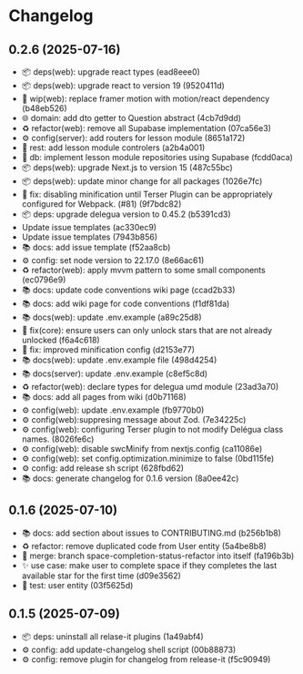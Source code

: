 # Changelog

## 0.2.6 (2025-07-16)

* 📦 deps(web): upgrade react types (ead8eee0)
* 📦 deps(web): upgrade react to version 19 (9520411d)
* 🚧 wip(web): replace framer motion with motion/react dependency (b48eb526)
* 🌐 domain: add dto getter to Question abstract (4cb7d9dd)
* ♻️ refactor(web): remove all Supabase implementation (07ca56e3)
* ⚙️ config(server): add routers for lesson module (8651a172)
* 📶 rest: add lesson module controlers (a2b4a001)
* 💾 db: implement lesson module repositories using Supabase (fcdd0aca)
* 📦 deps(web): upgrade Next.js to version 15 (487c55bc)
* 📦 deps(web): update minor change for all packages (1026e7fc)
* 🐛 fix: disabling minification until Terser Plugin can be appropriately configured for Webpack. (#81) (9f7bdc82)
* 📦 deps: upgrade delegua version to 0.45.2 (b5391cd3)
* Update issue templates (ac330ec9)
* Update issue templates (7943b856)
* 📚 docs: add issue template (f52aa8cb)
* ⚙️ config: set node version to 22.17.0 (8e66ac61)
* ♻️ refactor(web): apply mvvm pattern to some small components (ec0796e9)
* 📚 docs: update code conventions wiki page (ccad2b33)
* 📚 docs: add wiki page for code conventions (f1df81da)
* 📚 docs(web): update .env.example (a89c25d8)
* 🐛 fix(core): ensure users can only unlock stars that are not already unlocked (f6a4c618)
* 🐛 fix: improved minification config (d2153e77)
* 📚 docs(web): update .env.example file (498d4254)
* 📚 docs(server): update .env.example (c8ef5c8d)
* ♻️ refactor(web): declare types for delegua umd module (23ad3a70)
* 📚 docs: add all pages from wiki (d0b71168)
* ⚙️ config(web): update .env.example (fb9770b0)
* ⚙️  config(web):suppresing message about Zod. (7e34225c)
* ⚙️  config(web): configuring Terser plugin to not modify Delégua class names. (8026fe6c)
* ⚙️ config(web): disable swcMinify from nextjs.config (ca11086e)
* ⚙️ config(web): set config.optimization.minimize to false (0bd115fe)
* ⚙️ config: add release sh script (628fbd62)
* 📚 docs: generate changelog for 0.1.6 version (8a0ee42c)

## 0.1.6 (2025-07-10)

* 📚 docs: add section about issues to CONTRIBUTING.md (b256b1b8)
* ♻️ refactor: remove duplicated code from User entity (5a4be8b8)
* 🔀 merge: branch space-completion-status-refactor into itself (fa196b3b)
* ✨ use case: make user to complete space if they completes the last available star for the first time (d09e3562)
* 🧪 test: user entity (03f5625d)

## 0.1.5 (2025-07-09)

* 📦 deps: uninstall all relase-it plugins (1a49abf4)
* ⚙️ config: add update-changelog shell script (00b88873)
* ⚙️ config: remove plugin for changelog from release-it (f5c90949)